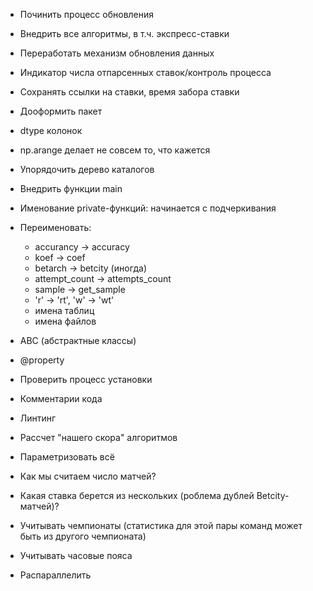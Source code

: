 * Починить процесс обновления
* Внедрить все алгоритмы, в т.ч. экспресс-ставки
* Переработать механизм обновления данных

* Индикатор числа отпарсенных ставок/контроль процесса
* Сохранять ссылки на ставки, время забора ставки

* Дооформить пакет
* dtype колонок
* np.arange делает не совсем то, что кажется
* Упорядочить дерево каталогов
* Внедрить функции main
* Именование private-функций: начинается с подчеркивания
* Переименовать:
    * accurancy -> accuracy
    * koef -> coef
    * betarch -> betcity (иногда)
    * attempt_count -> attempts_count
    * sample -> get_sample
    * 'r' -> 'rt', 'w' -> 'wt'
    * имена таблиц
    * имена файлов
* ABC (абстрактные классы)
* @property
* Проверить процесс установки
* Комментарии кода
* Линтинг

* Рассчет "нашего скора" алгоритмов
* Параметризовать всё
* Как мы считаем число матчей?
* Какая ставка берется из нескольких (роблема дублей Betcity-матчей)?
* Учитывать чемпионаты (статистика для этой пары команд может быть из другого чемпионата)
* Учитывать часовые пояса
* Распараллелить
